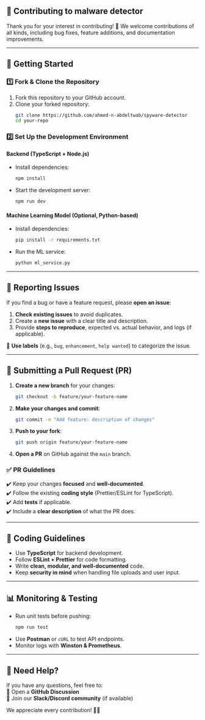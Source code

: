 

## **🌟 Contributing to malware detector**  

Thank you for your interest in contributing! 🚀 We welcome contributions of all kinds, including bug fixes, feature additions, and documentation improvements.  

---

## **📌 Getting Started**  

### **1️⃣ Fork & Clone the Repository**  
1. Fork this repository to your GitHub account.  
2. Clone your forked repository:  
   ```sh
   git clone https://github.com/ahmed-n-abdeltwab/spyware-detector
   cd your-repo
   ```

### **2️⃣ Set Up the Development Environment**  
#### **Backend (TypeScript + Node.js)**  
- Install dependencies:  
  ```sh
  npm install
  ```  
- Start the development server:  
  ```sh
  npm run dev
  ```  

#### **Machine Learning Model (Optional, Python-based)**  
- Install dependencies:  
  ```sh
  pip install -r requirements.txt
  ```  
- Run the ML service:  
  ```sh
  python ml_service.py
  ```  

---

## **🐛 Reporting Issues**  
If you find a bug or have a feature request, please **open an issue**:  
1. **Check existing issues** to avoid duplicates.  
2. Create a **new issue** with a clear title and description.  
3. Provide **steps to reproduce**, expected vs. actual behavior, and logs (if applicable).  

📌 **Use labels** (e.g., `bug`, `enhancement`, `help wanted`) to categorize the issue.  

---

## **🚀 Submitting a Pull Request (PR)**  
1. **Create a new branch** for your changes:  
   ```sh
   git checkout -b feature/your-feature-name
   ```  
2. **Make your changes and commit**:  
   ```sh
   git commit -m "Add feature: description of changes"
   ```  
3. **Push to your fork**:  
   ```sh
   git push origin feature/your-feature-name
   ```  
4. **Open a PR** on GitHub against the `main` branch.  

### **✅ PR Guidelines**  
✔️ Keep your changes **focused** and **well-documented**.  
✔️ Follow the existing **coding style** (Prettier/ESLint for TypeScript).  
✔️ Add **tests** if applicable.  
✔️ Include a **clear description** of what the PR does.  

---

## **📖 Coding Guidelines**  
- Use **TypeScript** for backend development.  
- Follow **ESLint + Prettier** for code formatting.  
- Write **clean, modular, and well-documented** code.  
- Keep **security in mind** when handling file uploads and user input.  

---

## **📊 Monitoring & Testing**  
- Run unit tests before pushing:  
  ```sh
  npm run test
  ```  
- Use **Postman** or `cURL` to test API endpoints.  
- Monitor logs with **Winston & Prometheus**.  

---

## **💬 Need Help?**  
If you have any questions, feel free to:  
📌 Open a **GitHub Discussion**  
📌 Join our **Slack/Discord community** (if available)  

We appreciate every contribution! 🚀✨  


